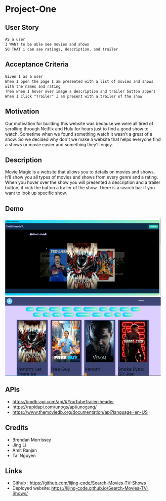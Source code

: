 # Project-One

## User Story

```
AS a user 
I WANT to be able see movies and shows
SO THAT i can see ratings, description, and trailer
```

## Acceptance Criteria

```
Given I as a user
When I open the page I am presented with a list of movies and shows with the names and rating
Then when I hover over image a description and trailer button appers
When I click "Trailer" I am present with a trailer of the show
```

## Motivation
Our motivation for building this website was because we were all tired of scrolling through Netflix and Hulu for hours just to find a good show to watch. Sometime when we found something watch it wasn't a great of a show. So we decided why don't we make a website that helps everyone find a shows or movie easier and something they'll enjoy.

## Description
Movie Magic is a website that allows you to details on movies and shows. It'll show you all types of movies and shows from every genre and a rating. When you hover over the show you will presented a description and a trailer button, if cick the button a trailer of the show. There is a search bar if you want to look up specific show. 

## Demo
![website](/images/Website-1.png)
![website](/images/Website-2.png)









## APIs
- https://imdb-api.com/api/#YouTubeTrailer-header
- https://rapidapi.com/unogs/api/unogsng/
- https://www.themoviedb.org/documentation/api?language=en-US



## Credits
- Brendan Morrissey
- Jing Li
- Amit Ranjan
- Tai Nguyen

## Links
- Github : https://github.com/lijing-code/Search-Movies-TV-Shows
- Deployed website: https://lijing-code.github.io/Search-Movies-TV-Shows/

